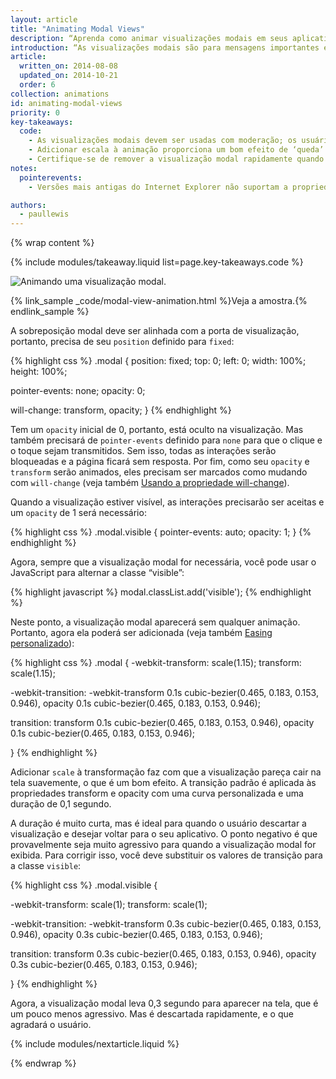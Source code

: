 ```yaml
---
layout: article
title: "Animating Modal Views"
description: “Aprenda como animar visualizações modais em seus aplicativos."
introduction: “As visualizações modais são para mensagens importantes e, por isso, você tem bons motivos para bloquear a interface do usuário. Deve-se tomar cuidado ao usá-las pois elas incomodam podem e facilmente arruinar a experiência do usuário se utilizadas em excesso. Mas, em algumas situações, são a alternativa correta e um pouco de animação dará vida às visualizações.”
article:
  written_on: 2014-08-08
  updated_on: 2014-10-21
  order: 6
collection: animations
id: animating-modal-views
priority: 0
key-takeaways:
  code:
    - As visualizações modais devem ser usadas com moderação; os usuários ficarão frustrados se você interromper a experiência deles desnecessariamente.
    - Adicionar escala à animação proporciona um bom efeito de ‘queda’.
    - Certifique-se de remover a visualização modal rapidamente quando o usuário descartá-la, mas ela deve ser exibida na tela um pouco mais lentamente para não surpreender o usuário.
notes:
  pointerevents:
    - Versões mais antigas do Internet Explorer não suportam a propriedade <code>pointer-event</code>, portanto, para esses navegadores, você precisará alternar manualmente a propriedade display. O ponto negativo é que um frame é necessário para a mudança “ocorrer”. Portanto, você deve usar um retorno de chamada requestAnimationFrame para iniciar a animação. Se você não deseja aguardar um frame, a sobreposição modal apenas aparecerá.

authors:
  - paullewis
---
```

{% wrap content %}

{% include modules/takeaway.liquid list=page.key-takeaways.code %}

<img src="imgs/gifs/dont-press.gif" alt="Animando uma visualização modal." />

{% link_sample _code/modal-view-animation.html %}Veja a amostra.{% endlink_sample %}

A sobreposição modal deve ser alinhada com a porta de visualização, portanto, precisa de seu `position` definido para `fixed`:

{% highlight css %}
.modal {
  position: fixed;
  top: 0;
  left: 0;
  width: 100%;
  height: 100%;

  pointer-events: none;
  opacity: 0;

  will-change: transform, opacity;
}
{% endhighlight %}

Tem um `opacity` inicial de 0, portanto, está oculto na visualização. Mas também precisará de `pointer-events` definido para `none` para que o clique e o toque sejam transmitidos. Sem isso, todas as interações serão bloqueadas e a página ficará sem resposta. Por fim, como seu `opacity` e `transform` serão animados, eles precisam ser marcados como mudando com `will-change` (veja também [Usando a propriedade will-change]({{site.fundamentals}}/look-and-feel/animations/animations-and-performance.html#using-the-will-change-property)).

Quando a visualização estiver visível, as interações precisarão ser aceitas e um `opacity` de 1 será necessário:

{% highlight css %}
.modal.visible {
  pointer-events: auto;
  opacity: 1;
}
{% endhighlight %}

Agora, sempre que a visualização modal for necessária, você pode usar o JavaScript para alternar a classe “visible”:

{% highlight javascript %}
modal.classList.add('visible');
{% endhighlight %}

Neste ponto, a visualização modal aparecerá sem qualquer animação. Portanto, agora ela poderá ser adicionada
(veja também [Easing personalizado]({{site.fundamentals}}/look-and-feel/animations/custom-easing.html)):

{% highlight css %}
.modal {
  -webkit-transform: scale(1.15);
  transform: scale(1.15);

  -webkit-transition:
    -webkit-transform 0.1s cubic-bezier(0.465, 0.183, 0.153, 0.946),
    opacity 0.1s cubic-bezier(0.465, 0.183, 0.153, 0.946);

  transition:
    transform 0.1s cubic-bezier(0.465, 0.183, 0.153, 0.946),
    opacity 0.1s cubic-bezier(0.465, 0.183, 0.153, 0.946);

}
{% endhighlight %}

Adicionar `scale` à transformação faz com que a visualização pareça cair na tela suavemente, o que é um bom efeito. A transição padrão é aplicada às propriedades transform e opacity com uma curva personalizada e uma duração de 0,1 segundo.

A duração é muito curta, mas é ideal para quando o usuário descartar a visualização e desejar voltar para o seu aplicativo. O ponto negativo é que provavelmente seja muito agressivo para quando a visualização modal for exibida. Para corrigir isso, você deve substituir os valores de transição para a classe `visible`:

{% highlight css %}
.modal.visible {

  -webkit-transform: scale(1);
  transform: scale(1);

  -webkit-transition:
    -webkit-transform 0.3s cubic-bezier(0.465, 0.183, 0.153, 0.946),
    opacity 0.3s cubic-bezier(0.465, 0.183, 0.153, 0.946);

  transition:
    transform 0.3s cubic-bezier(0.465, 0.183, 0.153, 0.946),
    opacity 0.3s cubic-bezier(0.465, 0.183, 0.153, 0.946);

}
{% endhighlight %}

Agora, a visualização modal leva 0,3 segundo para aparecer na tela, que é um pouco menos agressivo. Mas é descartada rapidamente, e o que agradará o usuário.

{% include modules/nextarticle.liquid %}

{% endwrap %}

